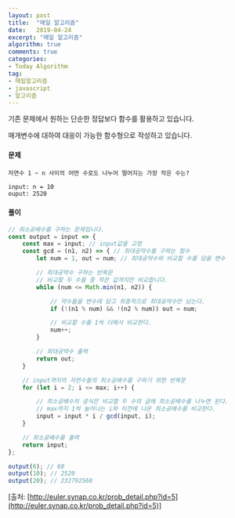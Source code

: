 ```yaml
---
layout: post
title:  "매일 알고리즘"
date:   2019-04-24
excerpt: "매일 알고리즘"
algorithm: true
comments: true
categories:
- Today Algorithm
tag:
- 매일알고리즘
- javascript
- 알고리즘
---
```


기존 문제에서 원하는 단순한 정답보다 함수를 활용하고 있습니다.

매개변수에 대하여 대응이 가능한 함수형으로 작성하고 있습니다.

#### 문제
```
자연수 1 ~ n 사이의 어떤 수로도 나누어 떨어지는 가장 작은 수는?

input: n = 10
ouput: 2520
```

#### 풀이
```javascript
// 최소공배수를 구하는 문제입니다.
const output = input => {
    const max = input; // input값을 고정
    const gcd = (n1, n2) => { // 최대공약수를 구하는 함수
        let num = 1, out = num; // 최대공약수와 비교할 수를 담을 변수

        // 최대공약수 구하는 반복문
        // 비교할 두 수들 중 작은 값까지만 비교합니다.
        while (num <= Math.min(n1, n2)) {

            // 약수들을 변수에 담고 최종적으로 최대공약수만 남는다.
            if (!(n1 % num) && !(n2 % num)) out = num;

            // 비교할 수를 1씩 더해서 비교한다.
            num++;
        }

        // 최대공약수 출력
        return out;
    }

    // input까지의 자연수들의 최소공배수를 구하기 위한 반복문
    for (let i = 2; i <= max; i++) {

        // 최소공배수의 공식은 비교할 두 수의 곱에 최소공배수를 나누면 된다.
        // max까지 1씩 늘어나는 i와 이전에 나온 최소공배수를 비교한다.
        input = input * i / gcd(input, i);
    }

    // 최소공배수를 출력
    return input;
};

output(6); // 60
output(10); // 2520
output(20); // 232792560
```

[출처: [http://euler.synap.co.kr/prob_detail.php?id=5](http://euler.synap.co.kr/prob_detail.php?id=5)]
